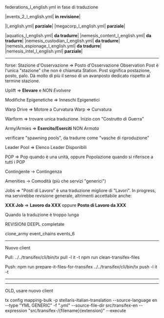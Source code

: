 federations_l_english.yml in fase di traduzione

|events_2_l_english.yml| **in revisione**|

|l_english.yml| **parziale**|
|megacorp_l_english.yml| **parziale**|

|aquatics_l_english.yml| **da tradurre**|
|nemesis_content_l_english.yml| **da tradurre**|
|nemesis_custodian_l_english.yml| **da tradurre**|
|nemesis_espionage_l_english.yml| **da tradurre**|
|nemesis_intel_l_english.yml| **parziale**|

------------------------------

forse: Stazione d'Osservazione => Posto d'Osservazione
Observation Post è l'unica "stazione" che non è chiamata Station. Post significa postazione, posto, palo. Dà molto di più il senso di un avanposto dedicato rispetto al termine stazione.

Uplift => **Elevare** e NON *Evolvere*

Modifiche Epigenetiche => Inneschi Epigenetici

Warp Drive => Motore a Curvatura
Warp => Curvatura

Warform => trovare unica traduzione. Inizio con "Costrutto di Guerra"

Army/Armies => **Esercito/Eserciti** NON *Armata*

verificare "spawning pools", da tradurre come "vasche di riproduzione"

Leader Pool => Elenco Leader Disponibili

POP => Pop quando è una unità, oppure Popolazione quando si riferisce a tutti i POP

Contingente -> Contingenza

Amenities -> Comodità (più che servizi "generici")

Jobs => "Posti di Lavoro" è una traduzione migliore di "Lavori". In progress, ma servirebbe revisione generale, altrimenti accettabile anche:

**XXX Job** => **Lavoro da XXX** oppure **Posto di Lavoro da XXX**

Quando la traduzione è troppo lunga


REVISIONI DEEPL completate

clone_army
event_chains
events_6

----------------------------
Nuovo client

Pull:
../../transifex/cli/bin/tx pull -l it -t
npm run clean-transifex-files

Push:
npm run prepare-it-files-for-transifex
../../transifex/cli/bin/tx push -l it -t

----------------------------





-----------------------------
OLD, usare nuovo client

tx config mapping-bulk -p stellaris-italian-translation --source-language en --type "YML GENERIC" -f ".yml" --source-file-dir src/transifex-en --expression "src/transifex-<lang>/{filename}{extension}" --execute